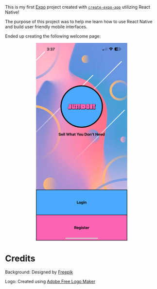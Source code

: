 This is my first [Expo](https://expo.dev) project created with [`create-expo-app`](https://www.npmjs.com/package/create-expo-app) utilizing React Native!

The purpose of this project was to help me learn how to use React Native and build user friendly mobile interfaces.

Ended up creating the following welcome page:

<div align="center">
  <img src="./app/assets/ss.PNG" alt="App preview" width="300" height="auto">
</div>

# Credits

Background: Designed by [Freepik](https://www.freepik.com/free-vector/mobile-wallpaper-with-fluid-shapes_4954390.htm#query=app%20background&position=0&from_view=keyword&track=ais_hybrid&uuid=98a08426-80dc-49c6-8259-d3b40352191a)

Logo: Created using [Adobe Free Logo Maker](https://www.adobe.com/express/create/logo)
